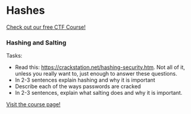 # Hashes

[Check out our free CTF Course!](https://academy.hoppersroppers.org/mod/page/view.php?id=619) 

### Hashing and Salting

Tasks:

* Read this: <https://crackstation.net/hashing-security.htm>. Not all of it, unless you really want to, just enough to answer these questions.
* In 2-3 sentences explain hashing and why it is important
* Describe each of the ways passwords are cracked
* In 2-3 sentences, explain what salting does and why it is important.

[Visit the course page!](https://academy.hoppersroppers.org/mod/assign/view.php?id=619) 

